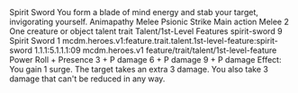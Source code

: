 <ability>
  <name>Spirit Sword</name>
  <flavor>You form a blade of mind energy and stab your target, invigorating yourself.</flavor>
  <keywords>
    <keyword>Animapathy</keyword>
    <keyword>Melee</keyword>
    <keyword>Psionic</keyword>
    <keyword>Strike</keyword>
  </keywords>
  <type>Main action</type>
  <distance>Melee 2</distance>
  <target>One creature or object</target>
  <metadata>
    <class>talent</class>
    <feature_type>trait</feature_type>
    <file_dpath>Talent/1st-Level Features</file_dpath>
    <item_id>spirit-sword</item_id>
    <item_index>9</item_index>
    <item_name>Spirit Sword</item_name>
    <level>1</level>
    <scc>mcdm.heroes.v1:feature.trait.talent.1st-level-feature:spirit-sword</scc>
    <scdc>1.1.1:5.1.1.1:09</scdc>
    <source>mcdm.heroes.v1</source>
    <type>feature/trait/talent/1st-level-feature</type>
  </metadata>
  <effects>
    <effect type="roll">
      <roll>Power Roll + Presence</roll>
      <t1>3 + P damage</t1>
      <t2>6 + P damage</t2>
      <t3>9 + P damage</t3>
    </effect>
    <effect type="mundane">Effect: You gain 1 surge.</effect>
    <effect type="mundane" name="Strained">The target takes an extra 3 damage. You also take 3 damage that can&apos;t be reduced in any way.</effect>
  </effects>
</ability>

